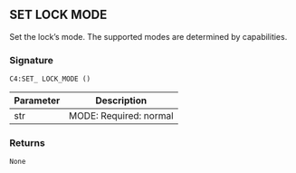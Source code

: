 ## SET LOCK MODE

Set the lock’s mode. The supported modes are determined by capabilities.


### Signature

`C4:SET_ LOCK_MODE ()`


| Parameter | Description |
| --- | --- |
| str | MODE: Required: normal|vacation|privacy. |



### Returns

`None`
